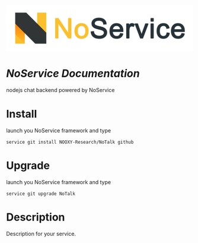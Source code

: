 ![](https://raw.githubusercontent.com/NOOXY-inc/Art-Collection/master/NoService/NoService.png)
# ***NoService Documentation***
nodejs chat backend powered by NoService
# Install
launch you NoService framework and type
```
service git install NOOXY-Research/NoTalk github
```

# Upgrade
launch you NoService framework and type
```
service git upgrade NoTalk
```

# Description
Description for your service.
